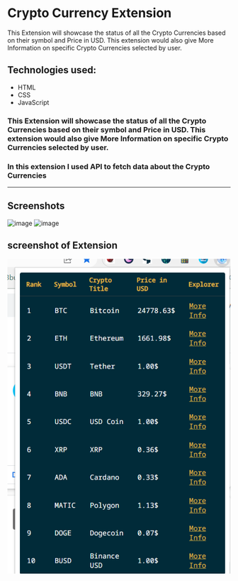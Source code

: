 # **Crypto Currency Extension**

This Extension will showcase the status of all the Crypto Currencies based on their symbol and Price in USD. This extension would also give More Information on specific Crypto Currencies selected by user.

## Technologies used:
- HTML
- CSS
- JavaScript

### This Extension will showcase the status of all the Crypto Currencies based on their symbol and Price in USD. This extension would also give More Information on specific Crypto Currencies selected by user.

### In this extension I used API to fetch data about the Crypto Currencies

---

## Screenshots
![image](https://user-images.githubusercontent.com/72455881/170811620-301088cb-549f-4f48-8369-5329ee6520bf.png)
![image](https://user-images.githubusercontent.com/72455881/170811627-1827b71b-ac3b-4949-9937-c2dbfbc03cfc.png)


## screenshot of Extension
![Extension](./1.png)